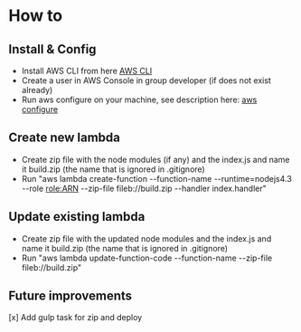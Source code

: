 # How to

## Install & Config
* Install AWS CLI from here [AWS CLI](https://aws.amazon.com/cli/)
* Create a user in AWS Console in group developer (if does not exist already)
* Run aws configure on your machine, see description here: [aws configure](http://docs.aws.amazon.com/cli/latest/userguide/cli-chap-getting-started.html)

## Create new lambda
* Create zip file with the node modules (if any) and the index.js and name it build.zip (the name that is ignored in .gitignore)
* Run "aws lambda create-function --function-name <function-name> --runtime=nodejs4.3 --role <role:ARN> --zip-file fileb://build.zip --handler index.handler"

## Update existing lambda
* Create zip file with the updated node modules and the index.js and name it build.zip (the name that is ignored in .gitignore)
* Run "aws lambda update-function-code --function-name <function-name> --zip-file fileb://build.zip"

## Future improvements
[x] Add gulp task for zip and deploy
